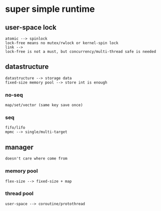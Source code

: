 
# super simple runtime

## user-space lock
    atomic --> spinlock
    lock-free means no mutex/rwlock or kernel-spin lock 
    link -->
    lock-free is not a must, but concurrency/multi-thread safe is needed
## datastructure
    datastructure --> storage data
    fixed-size memory pool --> store int is enough
### no-seq
    map/set/vector (same key save once)
### seq
    fifo/lifo
    mpmc --> single/multi-target
## manager
    doesn't care where come from
### memory pool
    flex-size --> fixed-size + map
### thread pool
    user-space --> coroutine/protothread
